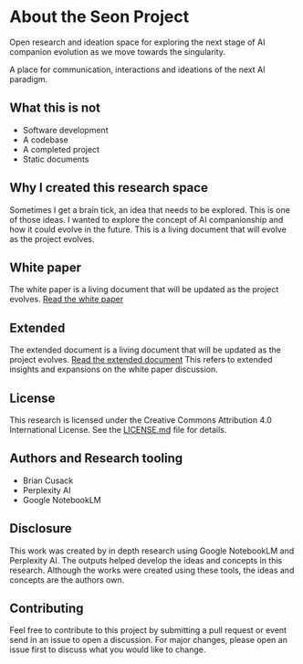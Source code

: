 # About the Seon Project
Open research and ideation space for exploring the next stage of AI companion evolution as we move towards the singularity. 

A place for communication, interactions and ideations of the next AI paradigm.

## What this is not
- Software development
- A codebase
- A completed project
- Static documents

## Why I created this research space
Sometimes I get a brain tick, an idea that needs to be explored. This is one of those ideas. I wanted to explore the concept of AI companionship and how it could evolve in the future. This is a living document that will evolve as the project evolves.

## White paper
The white paper is a living document that will be updated as the project evolves. [Read the white paper](Whitepaper.md)

## Extended
The extended document is a living document that will be updated as the project evolves. [Read the extended document](Extended/communication_interfacing.md)
This refers to extended insights and expansions on the white paper discussion.


## License
This research is licensed under the Creative Commons Attribution 4.0 International License. See the [LICENSE.md](LICENSE.md) file for details.

## Authors and Research tooling
- Brian Cusack
- Perplexity AI
- Google NotebookLM

## Disclosure
This work was created by in depth research using Google NotebookLM and Perplexity AI. The outputs helped develop the ideas and concepts in this research. Although the works were created using these tools, the ideas and concepts are the authors own. 

## Contributing
Feel free to contribute to this project by submitting a pull request or event send in an issue to open a discussion. For major changes, please open an issue first to discuss what you would like to change.